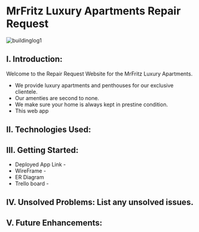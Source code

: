 # MrFritz Luxury Apartments Repair Request
![buildinglog1](https://user-images.githubusercontent.com/25967991/230350687-ea9bde98-ae00-4658-bd7f-ed5dce2d02b8.png)

## I. Introduction:
Welcome to the Repair Request Website for the MrFritz Luxury Apartments. 
* We provide luxury apartments and penthouses for our exclusive clientele. 
* Our amenties are second to none. 
* We make sure your home is always kept in prestine condition.
* This web app 

## II. Technologies Used: 

## III. Getting Started: 
* Deployed App Link - 
* WireFrame - 
* ER Diagram
* Trello board - 


## IV. Unsolved Problems: List any unsolved issues.


## V. Future Enhancements:

